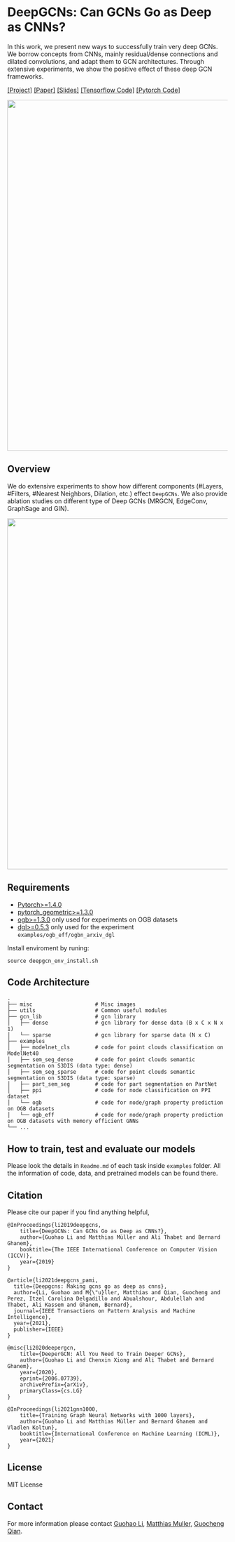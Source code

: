 # DeepGCNs: Can GCNs Go as Deep as CNNs?
In this work, we present new ways to successfully train very deep GCNs. We borrow concepts from CNNs, mainly residual/dense connections and dilated convolutions, and adapt them to GCN architectures. Through extensive experiments, we show the positive effect of these deep GCN frameworks.

[[Project]](https://www.deepgcns.org/) [[Paper]](https://arxiv.org/abs/1904.03751) [[Slides]](https://docs.google.com/presentation/d/1L82wWymMnHyYJk3xUKvteEWD5fX0jVRbCbI65Cxxku0/edit?usp=sharing) [[Tensorflow Code]](https://github.com/lightaime/deep_gcns) [[Pytorch Code]](https://github.com/lightaime/deep_gcns_torch)
    
<p align="center">
  <img src='./misc/intro.png' width=800>
</p>

## Overview
We do extensive experiments to show how different components (#Layers, #Filters, #Nearest Neighbors, Dilation, etc.) effect `DeepGCNs`. We also provide ablation studies on different type of Deep GCNs (MRGCN, EdgeConv, GraphSage and GIN).

<p align="center">
  <img src='./misc/pipeline.png' width=800>
</p>

## Requirements
* [Pytorch>=1.4.0](https://pytorch.org)
* [pytorch_geometric>=1.3.0](https://pytorch-geometric.readthedocs.io/en/latest/)
* [ogb>=1.3.0](https://github.com/snap-stanford/ogb) only used for experiments on OGB datasets
* [dgl>=0.5.3](https://github.com/dmlc/dgl) only used for the experiment `examples/ogb_eff/ogbn_arxiv_dgl`

Install enviroment by runing:
```
source deepgcn_env_install.sh
```

## Code Architecture
    .
    ├── misc                    # Misc images
    ├── utils                   # Common useful modules
    ├── gcn_lib                 # gcn library
    │   ├── dense               # gcn library for dense data (B x C x N x 1)
    │   └── sparse              # gcn library for sparse data (N x C)
    ├── examples 
    │   ├── modelnet_cls        # code for point clouds classification on ModelNet40
    │   ├── sem_seg_dense       # code for point clouds semantic segmentation on S3DIS (data type: dense)
    │   ├── sem_seg_sparse      # code for point clouds semantic segmentation on S3DIS (data type: sparse)
    │   ├── part_sem_seg        # code for part segmentation on PartNet
    │   ├── ppi                 # code for node classification on PPI dataset
    │   └── ogb                 # code for node/graph property prediction on OGB datasets
    │   └── ogb_eff             # code for node/graph property prediction on OGB datasets with memory efficient GNNs
    └── ...

## How to train, test and evaluate our models
Please look the details in `Readme.md` of each task inside `examples` folder.
All the information of code, data, and pretrained models can be found there.
## Citation
Please cite our paper if you find anything helpful,

```
@InProceedings{li2019deepgcns,
    title={DeepGCNs: Can GCNs Go as Deep as CNNs?},
    author={Guohao Li and Matthias Müller and Ali Thabet and Bernard Ghanem},
    booktitle={The IEEE International Conference on Computer Vision (ICCV)},
    year={2019}
}
```

```
@article{li2021deepgcns_pami,
  title={Deepgcns: Making gcns go as deep as cnns},
  author={Li, Guohao and M{\"u}ller, Matthias and Qian, Guocheng and Perez, Itzel Carolina Delgadillo and Abualshour, Abdulellah and Thabet, Ali Kassem and Ghanem, Bernard},
  journal={IEEE Transactions on Pattern Analysis and Machine Intelligence},
  year={2021},
  publisher={IEEE}
}
```

```
@misc{li2020deepergcn,
    title={DeeperGCN: All You Need to Train Deeper GCNs},
    author={Guohao Li and Chenxin Xiong and Ali Thabet and Bernard Ghanem},
    year={2020},
    eprint={2006.07739},
    archivePrefix={arXiv},
    primaryClass={cs.LG}
}
```

```
@InProceedings{li2021gnn1000,
    title={Training Graph Neural Networks with 1000 layers},
    author={Guohao Li and Matthias Müller and Bernard Ghanem and Vladlen Koltun},
    booktitle={International Conference on Machine Learning (ICML)},
    year={2021}
}
```

## License
MIT License

## Contact
For more information please contact [Guohao Li](https://ghli.org), [Matthias Muller](https://matthias.pw/), [Guocheng Qian](https://www.gcqian.com/).
